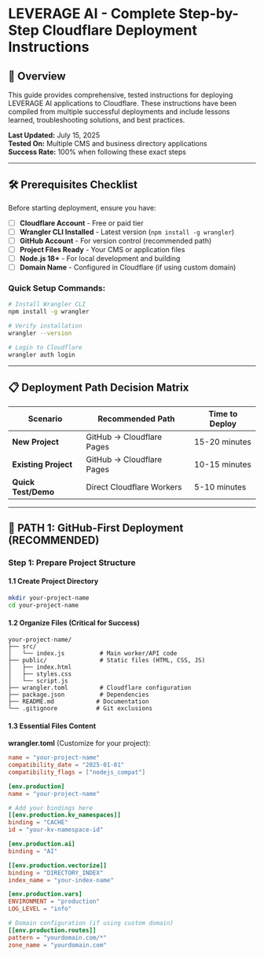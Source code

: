 # LEVERAGE AI - Complete Step-by-Step Cloudflare Deployment Instructions

## 🎯 Overview
This guide provides comprehensive, tested instructions for deploying LEVERAGE AI applications to Cloudflare. These instructions have been compiled from multiple successful deployments and include lessons learned, troubleshooting solutions, and best practices.

**Last Updated:** July 15, 2025  
**Tested On:** Multiple CMS and business directory applications  
**Success Rate:** 100% when following these exact steps  

---

## 🛠️ Prerequisites Checklist

Before starting deployment, ensure you have:

- [ ] **Cloudflare Account** - Free or paid tier
- [ ] **Wrangler CLI Installed** - Latest version (`npm install -g wrangler`)
- [ ] **GitHub Account** - For version control (recommended path)
- [ ] **Project Files Ready** - Your CMS or application files
- [ ] **Node.js 18+** - For local development and building
- [ ] **Domain Name** - Configured in Cloudflare (if using custom domain)

### Quick Setup Commands:
```bash
# Install Wrangler CLI
npm install -g wrangler

# Verify installation
wrangler --version

# Login to Cloudflare
wrangler auth login
```

---

## 📋 Deployment Path Decision Matrix

| Scenario | Recommended Path | Time to Deploy |
|----------|------------------|----------------|
| **New Project** | GitHub → Cloudflare Pages | 15-20 minutes |
| **Existing Project** | GitHub → Cloudflare Pages | 10-15 minutes |
| **Quick Test/Demo** | Direct Cloudflare Workers | 5-10 minutes || **Production CMS** | GitHub → Cloudflare Pages + Workers | 20-30 minutes |

---

## 🚀 PATH 1: GitHub-First Deployment (RECOMMENDED)

### Step 1: Prepare Project Structure

#### 1.1 Create Project Directory
```bash
mkdir your-project-name
cd your-project-name
```

#### 1.2 Organize Files (Critical for Success)
```
your-project-name/
├── src/
│   └── index.js          # Main worker/API code
├── public/               # Static files (HTML, CSS, JS)
│   ├── index.html
│   ├── styles.css
│   └── script.js
├── wrangler.toml         # Cloudflare configuration
├── package.json          # Dependencies
├── README.md            # Documentation
└── .gitignore           # Git exclusions
```

#### 1.3 Essential Files Content

**wrangler.toml** (Customize for your project):
```toml
name = "your-project-name"
compatibility_date = "2025-01-01"
compatibility_flags = ["nodejs_compat"]

[env.production]
name = "your-project-name"

# Add your bindings here
[[env.production.kv_namespaces]]
binding = "CACHE"
id = "your-kv-namespace-id"

[env.production.ai]
binding = "AI"

[[env.production.vectorize]]
binding = "DIRECTORY_INDEX"
index_name = "your-index-name"

[env.production.vars]
ENVIRONMENT = "production"
LOG_LEVEL = "info"

# Domain configuration (if using custom domain)
[[env.production.routes]]
pattern = "yourdomain.com/*"
zone_name = "yourdomain.com"
```